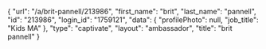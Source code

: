 {
    "url": "\/a\/brit-pannell\/213986",
    "first_name": "brit",
    "last_name": "pannell",
    "id": "213986",
    "login_id": "1759121",
    "data": {
        "profilePhoto": null,
        "job_title": "Kids MA"
    },
    "type": "captivate",
    "layout": "ambassador",
    "title": "brit pannell"
}